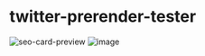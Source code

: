 # twitter-prerender-tester

![seo-card-preview](https://user-images.githubusercontent.com/35622595/161668073-323db745-6c84-44ca-a72b-3f6dc5963efb.png)
![image](https://user-images.githubusercontent.com/35622595/161670479-f6dd7205-1a66-48be-98c1-0a4ecd9998ee.png)
